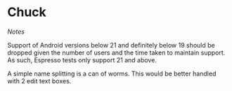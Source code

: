 # Chuck

*Notes*

Support of Android versions below 21 and definitely below 19 should be dropped given the number of users and the time taken to maintain support. As such, Espresso tests only support 21 and above.

A simple name splitting is a can of worms. This would be better handled with 2 edit text boxes.